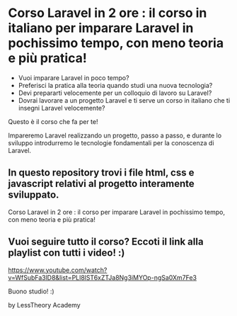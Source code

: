 # Corso Laravel in 2 ore : il corso in italiano per imparare Laravel in pochissimo tempo, con meno teoria e più pratica! 

- Vuoi imparare Laravel in poco tempo? 
- Preferisci la pratica alla teoria quando studi una nuova tecnologia?
- Devi prepararti velocemente per un colloquio di lavoro su Laravel? 
- Dovrai lavorare a un progetto Laravel e ti serve un corso in italiano che ti insegni Laravel velocemente?

Questo è il corso che fa per te!

Impareremo Laravel realizzando un progetto, passo a passo, e durante lo sviluppo introdurremo le tecnologie fondamentali per la conoscenza di Laravel.

## In questo repository trovi i file html, css e javascript relativi al progetto interamente sviluppato.

Corso Laravel in 2 ore : il corso per imparare Laravel in pochissimo tempo, con meno teoria e più pratica! 

## Vuoi seguire tutto il corso? Eccoti il link alla playlist con tutti i video! :) 
https://www.youtube.com/watch?v=WfSubFa3lD8&list=PLl8lST6xZTJa8Ng3iMYOp-ngSa0Xm7Fe3

Buono studio! :)

by LessTheory Academy
